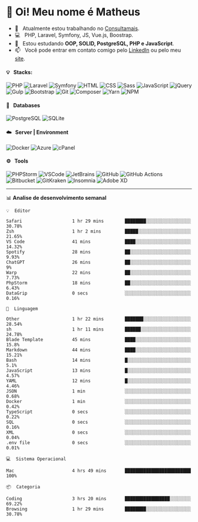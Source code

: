 # 👋 Oi! Meu nome é Matheus

- 🔭 &nbsp; Atualmente estou trabalhando no [Consultamais](https://consultamais.com.br/).
- 💻 &nbsp; PHP, Laravel, Symfony, JS, Vue.js, Boostrap.
- 🌱 &nbsp; Estou estudando **OOP, SOLID, PostgreSQL, PHP e JavaScript**.
- 📫 &nbsp; Você pode entrar em contato comigo pelo [LinkedIn](https://www.linkedin.com/in/matheuscamargoxavier/) ou pelo meu [site](https://matheuscamargo.co).

#### 💡 &nbsp; Stacks:
![PHP](https://img.shields.io/badge/-PHP-777BB4?&logo=php&logoColor=FFFFFF)
![Laravel](https://img.shields.io/badge/-Laravel-FF2D20?&logo=laravel&logoColor=FFFFFF)
![Symfony](https://img.shields.io/badge/-Symfony-000000?&logo=symfony&logoColor=FFFFFF)
![HTML](https://img.shields.io/badge/-HTML-E34F26?&logo=html5&logoColor=FFFFFF)
![CSS](https://img.shields.io/badge/-CSS-1572B6?&logo=css3&logoColor=FFFFFF)
![Sass](https://img.shields.io/badge/-Sass-CC6699?&logo=sass&logoColor=FFFFFF)
![JavaScript](https://img.shields.io/badge/-JavaScript-F7DF1E?&logo=javascript&logoColor=FFFFFF)
![jQuery](https://img.shields.io/badge/-jQuery-0769AD?&logo=jquery&logoColor=FFFFFF)
![Gulp](https://img.shields.io/badge/-Gulp-CF4647?&logo=gulp&logoColor=FFFFFF)
![Bootstrap](https://img.shields.io/badge/-Bootstrap-7952B3?&logo=bootstrap&logoColor=FFFFFF)
![Git](https://img.shields.io/badge/-Git-F05032?&logo=git&logoColor=FFFFFF)
![Composer](https://img.shields.io/badge/-Composer-885630?&logo=composer&logoColor=FFFFFF)
![Yarn](https://img.shields.io/badge/-Yarn-2C8EBB?&logo=yarn&logoColor=FFFFFF)
![NPM](https://img.shields.io/badge/-npm-CB3837?&logo=npm&logoColor=FFFFFF)

#### 💾 &nbsp; Databases
![PostgreSQL](https://img.shields.io/badge/-PostgreSQL-336791?&logo=PostgreSQL&logoColor=FFFFFF)
![SQLite](https://img.shields.io/badge/-SQLite-003B57?&logo=SQLite&logoColor=FFFFFF)

#### ☁️ &nbsp; Server | Environment
![Docker](https://img.shields.io/badge/-Docker-2496ED?&logo=docker&logoColor=FFFFFF)
![Azure](https://img.shields.io/badge/-Azure-0089D6?&logo=microsoft%20azure&logoColor=FFFFFF)
![cPanel](https://img.shields.io/badge/-cPanel-FF6C2C?&logo=cpanel&logoColor=FFFFFF)

#### ⚙️ &nbsp; Tools
![PHPStorm](https://img.shields.io/badge/-PHPStorm-000000?&logo=PHPStorm&logoColor=FFFFFF)
![VSCode](https://img.shields.io/badge/-VSCode-007ACC?&logo=Visual%20Studio%20Code&logoColor=FFFFFF) 
![JetBrains](https://img.shields.io/badge/-JetBrains-000000?&logo=jetbrains&logoColor=FFFFFF) 
![GitHub](https://img.shields.io/badge/-GitHub-181717?&logo=github&logoColor=FFFFFF) 
![GitHub Actions](https://img.shields.io/badge/-GitHub%20Actions-181717?&logo=GitHub%20Actions&logoColor=FFFFFF) 
![Bitbucket](https://img.shields.io/badge/-Bitbucket-0052CC?&logo=bitbucket&logoColor=FFFFFF)
![GitKraken](https://img.shields.io/badge/-GitKraken-179287?&logo=GitKraken&logoColor=FFFFFF)
![Insomnia](https://img.shields.io/badge/-Insomnia-5849BE?&logo=Insomnia&logoColor=FFFFFF)
![Adobe XD](https://img.shields.io/badge/-Adobe%20XD-FF61F6?&logo=adobe%20xd&logoColor=FFFFFF) 
_______

📊  **Analise de desenvolvimento semanal**
```text
💡  Editor

Safari                   1 hr 29 mins        ████████░░░░░░░░░░░░░░░░░     30.78%
Zsh                      1 hr 2 mins         █████░░░░░░░░░░░░░░░░░░░░     21.65%
VS Code                  41 mins             ████░░░░░░░░░░░░░░░░░░░░░     14.32%
Spotify                  28 mins             ██░░░░░░░░░░░░░░░░░░░░░░░      9.93%
ChatGPT                  26 mins             ██░░░░░░░░░░░░░░░░░░░░░░░         9%
Warp                     22 mins             ██░░░░░░░░░░░░░░░░░░░░░░░      7.73%
PhpStorm                 18 mins             ██░░░░░░░░░░░░░░░░░░░░░░░      6.43%
DataGrip                 0 secs              ░░░░░░░░░░░░░░░░░░░░░░░░░      0.16%
```
```text
💬  Linguagem

Other                    1 hr 22 mins        ███████░░░░░░░░░░░░░░░░░░     28.54%
sh                       1 hr 11 mins        ██████░░░░░░░░░░░░░░░░░░░     24.78%
Blade Template           45 mins             ████░░░░░░░░░░░░░░░░░░░░░      15.8%
Markdown                 44 mins             ████░░░░░░░░░░░░░░░░░░░░░     15.21%
Bash                     14 mins             █░░░░░░░░░░░░░░░░░░░░░░░░       5.1%
JavaScript               13 mins             █░░░░░░░░░░░░░░░░░░░░░░░░      4.57%
YAML                     12 mins             █░░░░░░░░░░░░░░░░░░░░░░░░      4.46%
JSON                     1 min               ░░░░░░░░░░░░░░░░░░░░░░░░░      0.68%
Docker                   1 min               ░░░░░░░░░░░░░░░░░░░░░░░░░      0.42%
TypeScript               0 secs              ░░░░░░░░░░░░░░░░░░░░░░░░░      0.22%
SQL                      0 secs              ░░░░░░░░░░░░░░░░░░░░░░░░░      0.16%
XML                      0 secs              ░░░░░░░░░░░░░░░░░░░░░░░░░      0.04%
.env file                0 secs              ░░░░░░░░░░░░░░░░░░░░░░░░░      0.01%
```
```text
💻  Sistema Operacional

Mac                      4 hrs 49 mins       █████████████████████████       100%
```
```text
📦  Categoria

Coding                   3 hrs 20 mins       █████████████████░░░░░░░░     69.22%
Browsing                 1 hr 29 mins        ████████░░░░░░░░░░░░░░░░░     30.78%
```
